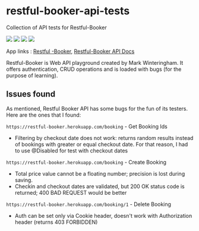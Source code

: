 # restful-booker-api-tests

Collection of API tests for Restful-Booker

![](https://img.shields.io/badge/Code-Java%2017-informational?style=flat&color=blueviolet)
![](https://img.shields.io/badge/Framework-JUnit%205-informational?style=flat&&color=blueviolet)
![](https://img.shields.io/badge/Library-REST%20Assured-informational?style=flat&&color=blueviolet)
![](https://img.shields.io/badge/Library-AssertJ-informational?style=flat&&color=blueviolet)

App links : [Restful -Booker](https://restful-booker.herokuapp.com/),  [Restful-Booker API Docs](https://restful-booker.herokuapp.com/apidoc/index.html)

Restful-Booker is Web API playground created by Mark Winteringham. It offers authentication, CRUD operations and is loaded with bugs (for the purpose of learning). 

## Issues found

As mentioned, Restful Booker API has some bugs for the fun of its testers. Here are the ones that I found:

`https://restful-booker.herokuapp.com/booking` - Get Booking Ids
* Filtering by checkout date does not work: returns random results instead of bookings with greater or equal checkout date. For that reason, I had to use @Disabled for test with checkout dates

`https://restful-booker.herokuapp.com/booking` - Create Booking
* Total price value cannot be a floating number; precision is lost during saving.
* Checkin and checkout dates are validated, but 200 OK status code is returned; 400 BAD REQUEST would be better

`https://restful-booker.herokuapp.com/booking/1` - Delete Booking
* Auth can be set only via Cookie header, doesn't work with Authorization header (returns 403 FORBIDDEN)
